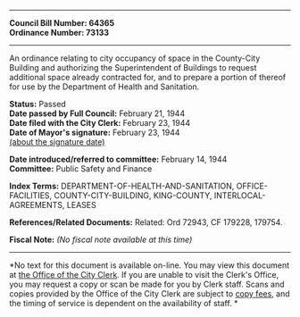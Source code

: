 * * * * *  
  
**Council Bill Number: [](#h0)[](#h2)64365**   
**Ordinance Number: 73133**  
  
* * * * *  
  
An ordinance relating to city occupancy of space in the County-City Building and authorizing the Superintendent of Buildings to request additional space already contracted for, and to prepare a portion of thereof for use by the Department of Health and Sanitation.  
  
**Status:** Passed   
**Date passed by Full Council:** February 21, 1944   
**Date filed with the City Clerk:** February 23, 1944   
**Date of Mayor's signature:** February 23, 1944   
[(about the signature date)](/~public/approvaldate.htm)   
  
  
**Date introduced/referred to committee:** February 14, 1944   
**Committee:** Public Safety and Finance   
  
**Index Terms:** DEPARTMENT-OF-HEALTH-AND-SANITATION, OFFICE-FACILITIES, COUNTY-CITY-BUILDING, KING-COUNTY, INTERLOCAL-AGREEMENTS, LEASES  
  
**References/Related Documents:** Related: Ord 72943, CF 179228, 179754.  
  
**Fiscal Note:** *(No fiscal note available at this time)*  
  
* * * * *  
  
*No text for this document is available on-line. You may view this document at [the Office of the City Clerk](http://www.seattle.gov/leg/clerk/contactUs.htm). If you are unable to visit the Clerk's Office, you may request a copy or scan be made for you by Clerk staff. Scans and copies provided by the Office of the City Clerk are subject to [copy fees](http://clerk.seattle.gov/~public/clerkfees.htm), and the timing of service is dependent on the availability of staff. *  
  
  
